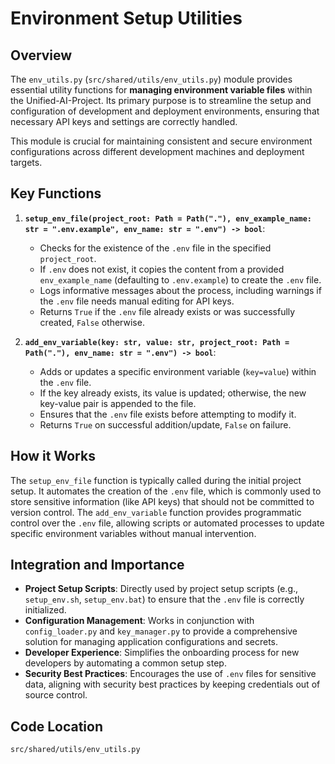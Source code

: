 # Environment Setup Utilities

## Overview

The `env_utils.py` (`src/shared/utils/env_utils.py`) module provides essential utility functions for **managing environment variable files** within the Unified-AI-Project. Its primary purpose is to streamline the setup and configuration of development and deployment environments, ensuring that necessary API keys and settings are correctly handled.

This module is crucial for maintaining consistent and secure environment configurations across different development machines and deployment targets.

## Key Functions

1.  **`setup_env_file(project_root: Path = Path("."), env_example_name: str = ".env.example", env_name: str = ".env") -> bool`**:
    *   Checks for the existence of the `.env` file in the specified `project_root`.
    *   If `.env` does not exist, it copies the content from a provided `env_example_name` (defaulting to `.env.example`) to create the `.env` file.
    *   Logs informative messages about the process, including warnings if the `.env` file needs manual editing for API keys.
    *   Returns `True` if the `.env` file already exists or was successfully created, `False` otherwise.

2.  **`add_env_variable(key: str, value: str, project_root: Path = Path("."), env_name: str = ".env") -> bool`**:
    *   Adds or updates a specific environment variable (`key=value`) within the `.env` file.
    *   If the key already exists, its value is updated; otherwise, the new key-value pair is appended to the file.
    *   Ensures that the `.env` file exists before attempting to modify it.
    *   Returns `True` on successful addition/update, `False` on failure.

## How it Works

The `setup_env_file` function is typically called during the initial project setup. It automates the creation of the `.env` file, which is commonly used to store sensitive information (like API keys) that should not be committed to version control. The `add_env_variable` function provides programmatic control over the `.env` file, allowing scripts or automated processes to update specific environment variables without manual intervention.

## Integration and Importance

-   **Project Setup Scripts**: Directly used by project setup scripts (e.g., `setup_env.sh`, `setup_env.bat`) to ensure that the `.env` file is correctly initialized.
-   **Configuration Management**: Works in conjunction with `config_loader.py` and `key_manager.py` to provide a comprehensive solution for managing application configurations and secrets.
-   **Developer Experience**: Simplifies the onboarding process for new developers by automating a common setup step.
-   **Security Best Practices**: Encourages the use of `.env` files for sensitive data, aligning with security best practices by keeping credentials out of source control.

## Code Location

`src/shared/utils/env_utils.py`
